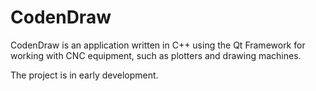# CodenDraw
CodenDraw is an application written in C++ using the Qt Framework for working with CNC equipment, such as plotters and drawing machines.

The project is in early development.
